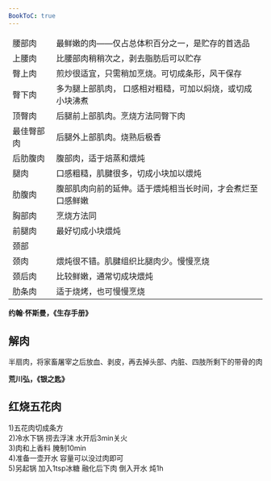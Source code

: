 ```yaml
---
BookToC: true
---
```

<style>
	th {
		display: none;
	}
</style>

\-|\-
:-|:-
腰部肉|最鲜嫩的肉——仅占总体积百分之一，是贮存的首选品
上腰肉|比腰部肉稍稍次之，剥去脂肪后可以贮存
臀上肉|煎炒很适宜，只需稍加烹烧。可切成条形，风干保存
臀下肉|多为腿上部肌肉， 口感相对粗糙，可加以焖烧，或切成小块沸煮
顶臀肉|后腿前上部肌肉。烹烧方法同臀下肉
最佳臀部肉|后腿外上部肌肉。烧熟后极香
后肋腹肉|腹部肉，适于焙蒸和煨炖
腿肉|口感粗糙，肌腱很多，切成小块加以煨炖
肋腹肉|腹部肌肉向前的延伸。适于煨炖相当长时间，才会煮烂至口感鲜嫩
胸部肉|烹烧方法同
前腿肉|最好切成小块煨炖
颈部|
颈肉|煨炖很不错。肌腱组织比腿肉少。慢慢烹烧
颈后肉|比较鲜嫩，通常切成块煨炖
肋条肉|适于烧烤，也可慢慢烹烧

**约翰·怀斯曼，《生存手册》**

## 解肉

半扇肉，将家畜屠宰之后放血、剥皮，再去掉头部、内脏、四肢所剩下的带骨的肉

**荒川弘，《银之匙》**

## 红烧五花肉

1)五花肉切成条方  
2)冷水下锅 捞去浮沫 水开后3min关火  
3)肉和上香料 腌制10min  
4)准备一壶开水 容量可以没过肉即可  
5)另起锅 加入1tsp冰糖 融化后下肉 倒入开水 炖1h
